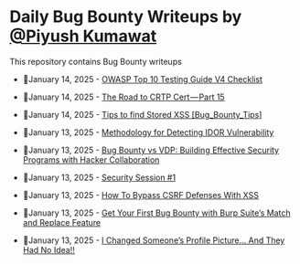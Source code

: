 # Daily Bug Bounty Writeups by [@Piyush Kumawat](https://twitter.com/piyush_supiy) 
This repository contains Bug Bounty writeups

<!-- BLOG-POST-LIST:START -->
 - 💯January 14, 2025 - [OWASP Top 10 Testing Guide V4 Checklist](https://infosecwriteups.com/owasp-top-10-testing-guide-v4-checklist-02448c971539?source=rss------bug_bounty-5) 

 - 💯January 14, 2025 - [The Road to CRTP Cert — Part 15](https://medium.com/@dineshkumaar478/the-road-to-crtp-cert-part-15-d9ab41f827a4?source=rss------bug_bounty-5) 

 - 💯January 14, 2025 - [Tips to find Stored XSS [Bug_Bounty_Tips]](https://medium.com/infosec-notes/tips-to-find-stored-xss-bug-bounty-tips-86cb62a529c8?source=rss------bug_bounty-5) 

 - 💯January 13, 2025 - [Methodology for Detecting IDOR Vulnerability](https://medium.com/@dogxxx10/methodology-for-detecting-idor-vulnerability-1590b14d45a9?source=rss------bug_bounty-5) 

 - 💯January 13, 2025 - [Bug Bounty vs VDP: Building Effective Security Programs with Hacker Collaboration](https://medium.com/@dzianisskliar29/bug-bounty-vs-vdp-building-effective-security-programs-with-hacker-collaboration-0a7db1b3f2df?source=rss------bug_bounty-5) 

 - 💯January 13, 2025 - [Security Session #1](https://medium.com/@mon.cybersec/security-session-1-9457a0f5bd27?source=rss------bug_bounty-5) 

 - 💯January 13, 2025 - [How To Bypass CSRF Defenses With XSS](https://medium.com/@dante.falls/how-to-bypass-csrf-defenses-with-xss-44a124b7646a?source=rss------bug_bounty-5) 

 - 💯January 13, 2025 - [Get Your First Bug Bounty with Burp Suite’s Match and Replace Feature](https://medium.com/@mahdisalhi0500/get-your-first-bug-bounty-with-burp-suites-match-and-replace-feature-7a32f81a3cb0?source=rss------bug_bounty-5) 

 - 💯January 13, 2025 - [I Changed Someone’s Profile Picture… And They Had No Idea!!](https://infosecwriteups.com/i-changed-someones-profile-picture-and-they-had-no-idea-a1dc621d12c4?source=rss------bug_bounty-5) 
<!-- BLOG-POST-LIST:END -->
